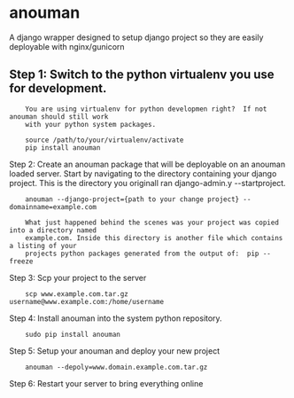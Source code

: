 anouman
======

A django wrapper designed to setup django project so they are easily deployable with nginx/gunicorn


Step 1: Switch to the python virtualenv you use for development.
------
        You are using virtualenv for python developmen right?  If not anouman should still work
        with your python system packages.

        source /path/to/your/virtualenv/activate
        pip install anouman

Step 2: Create an anouman package that will be deployable on an anouman loaded
        server.  Start by navigating to the directory containing your django project.
        This is the directory you originall ran django-admin.y --startproject.
        

        anouman --django-project={path to your change project} --domainname=example.com

        What just happened behind the scenes was your project was copied into a directory named
        example.com. Inside this directory is another file which contains a listing of your 
        projects python packages generated from the output of:  pip --freeze 

Step 3: Scp your project to the server

        scp www.example.com.tar.gz  username@www.example.com:/home/username

Step 4: Install anouman into the system python repository.

        sudo pip install anouman

Step 5: Setup your anouman and deploy your new project

        anouman --depoly=www.domain.example.com.tar.gz

Step 6: Restart your server to bring everything online
              
